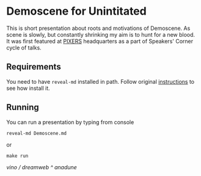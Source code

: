 Demoscene for Unintitated
=========================

This is short presentation about roots and motivations of Demoscene.
As scene is slowly, but constantly shrinking my aim is to hunt for a new blood.
It was first featured at <a href="http://pixersize.com/">PIXERS</a>
headquarters as a part of Speakers' Corner cycle of talks.

Requirements
------------

You need to have `reveal-md` installed in path.
Follow original [instructions](https://github.com/webpro/reveal-md) to see how
install it.

Running
-------

You can run a presentation by typing from console

```
reveal-md Demoscene.md
```

or

```
make run
```

_vino / dreamweb ^ anadune_

